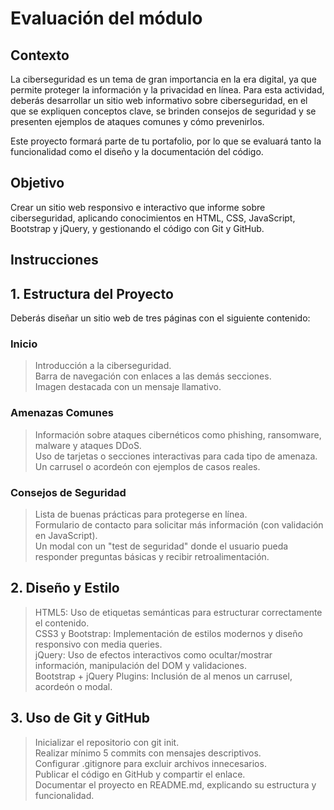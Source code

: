 # Evaluación del módulo
## Contexto

La ciberseguridad es un tema de gran importancia en la era digital, ya que permite proteger la información y la privacidad en línea. Para esta actividad, deberás desarrollar un sitio web informativo sobre ciberseguridad, en el que se expliquen conceptos clave, se brinden consejos de seguridad y se presenten ejemplos de ataques comunes y cómo prevenirlos.

Este proyecto formará parte de tu portafolio, por lo que se evaluará tanto la funcionalidad como el diseño y la documentación del código.

## Objetivo

Crear un sitio web responsivo e interactivo que informe sobre ciberseguridad, aplicando conocimientos en HTML, CSS, JavaScript, Bootstrap y jQuery, y gestionando el código con Git y GitHub.

## Instrucciones

## 1. Estructura del Proyecto

Deberás diseñar un sitio web de tres páginas con el siguiente contenido:

### Inicio

> Introducción a la ciberseguridad. <br>Barra de navegación con enlaces a las demás secciones. <br>Imagen destacada con un mensaje llamativo.


### Amenazas Comunes

> Información sobre ataques cibernéticos como phishing, ransomware, malware y ataques DDoS. <br>Uso de tarjetas o secciones interactivas para cada tipo de amenaza.<br>Un carrusel o acordeón con ejemplos de casos reales.


### Consejos de Seguridad

> Lista de buenas prácticas para protegerse en línea.<br>Formulario de contacto para solicitar más información (con validación en JavaScript).<br>Un modal con un "test de seguridad" donde el usuario pueda responder preguntas básicas y recibir retroalimentación.


## 2. Diseño y Estilo

> HTML5: Uso de etiquetas semánticas para estructurar correctamente el contenido.<br>CSS3 y Bootstrap: Implementación de estilos modernos y diseño responsivo con media queries.<br>jQuery: Uso de efectos interactivos como ocultar/mostrar información, manipulación del DOM y validaciones.<br>Bootstrap + jQuery Plugins: Inclusión de al menos un carrusel, acordeón o modal.

## 3. Uso de Git y GitHub

> Inicializar el repositorio con git init.<br>Realizar mínimo 5 commits con mensajes descriptivos.<br>Configurar .gitignore para excluir archivos innecesarios.<br>Publicar el código en GitHub y compartir el enlace.<br>Documentar el proyecto en README.md, explicando su estructura y funcionalidad.